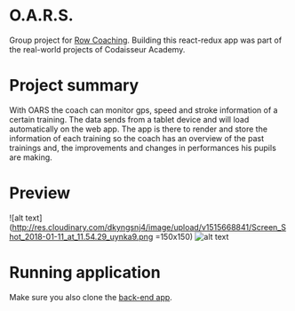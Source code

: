 # O.A.R.S.

Group project for [Row Coaching](http://rowcoaching.com/). Building this react-redux app was part of the real-world projects of Codaisseur Academy. 

# Project summary 

With  OARS  the coach can monitor gps, speed and stroke information of a certain training. The data sends from a tablet device and will load automatically on the web app. The app is there to render and store the information of each training so the coach has an overview of the past trainings and, the improvements and changes in performances his pupils are making.

# Preview

![alt text](http://res.cloudinary.com/dkyngsnj4/image/upload/v1515668841/Screen_Shot_2018-01-11_at_11.54.29_uynka9.png =150x150)
![alt text](http://res.cloudinary.com/dkyngsnj4/image/upload/c_scale,h_501/v1515668839/Screen_Shot_2018-01-11_at_11.54.05_w3xtp0.png)

# Running application

Make sure you also clone the [back-end app](git@github.com:nojas01/oars-api.git). 
